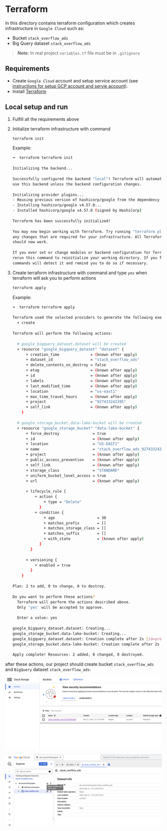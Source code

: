 # Terraform

In this directory contains terraform configuration which creates infrastructure in `Google Cloud` such as:

- Bucket `stack_overflow_ads`
- Big Query dataset `stack_overflow_ads`

> **Note**: In real project `variables.tf` file must be in `.gitignore`

## Requirements

- Create `Google Cloud` account and setup service account (see [instructions for setup GCP account and servie account](../docs/gcp_setup.md)).
- Install [Terraform](https://developer.hashicorp.com/terraform/downloads)

## Local setup and run

1. Fulfill all the requirements above
2. Initialize terraform infrastructure with command
    ```bash
    terraform init
    ```
   Example:
   ```bash
   ➜  terraform terraform init   

   Initializing the backend...
   
   Successfully configured the backend "local"! Terraform will automatically
   use this backend unless the backend configuration changes.
   
   Initializing provider plugins...
   - Reusing previous version of hashicorp/google from the dependency lock file
   - Installing hashicorp/google v4.57.0...
   - Installed hashicorp/google v4.57.0 (signed by HashiCorp)
   
   Terraform has been successfully initialized!
   
   You may now begin working with Terraform. Try running "terraform plan" to see
   any changes that are required for your infrastructure. All Terraform commands
   should now work.
   
   If you ever set or change modules or backend configuration for Terraform,
   rerun this command to reinitialize your working directory. If you forget, other
   commands will detect it and remind you to do so if necessary.
   ```
   
3. Create terraform infrastructure with command and type `yes` when terraform will ask you to perform actions
    ```bash
    terraform apply
    ```
   
   Example:
   ```bash
   ➜  terraform terraform apply

   Terraform used the selected providers to generate the following execution plan. Resource actions are indicated with the following symbols:
     + create
   
   Terraform will perform the following actions:
   
     # google_bigquery_dataset.dataset will be created
     + resource "google_bigquery_dataset" "dataset" {
         + creation_time              = (known after apply)
         + dataset_id                 = "stack_overflow_ads"
         + delete_contents_on_destroy = false
         + etag                       = (known after apply)
         + id                         = (known after apply)
         + labels                     = (known after apply)
         + last_modified_time         = (known after apply)
         + location                   = "us-east1"
         + max_time_travel_hours      = (known after apply)
         + project                    = "927433242395"
         + self_link                  = (known after apply)
       }
   
     # google_storage_bucket.data-lake-bucket will be created
     + resource "google_storage_bucket" "data-lake-bucket" {
         + force_destroy               = true
         + id                          = (known after apply)
         + location                    = "US-EAST1"
         + name                        = "stack_overflow_ads_927433242395"
         + project                     = (known after apply)
         + public_access_prevention    = (known after apply)
         + self_link                   = (known after apply)
         + storage_class               = "STANDARD"
         + uniform_bucket_level_access = true
         + url                         = (known after apply)
   
         + lifecycle_rule {
             + action {
                 + type = "Delete"
               }
             + condition {
                 + age                   = 30
                 + matches_prefix        = []
                 + matches_storage_class = []
                 + matches_suffix        = []
                 + with_state            = (known after apply)
               }
           }
   
         + versioning {
             + enabled = true
           }
       }
   
   Plan: 2 to add, 0 to change, 0 to destroy.
   
   Do you want to perform these actions?
     Terraform will perform the actions described above.
     Only 'yes' will be accepted to approve.
   
     Enter a value: yes
   
   google_bigquery_dataset.dataset: Creating...
   google_storage_bucket.data-lake-bucket: Creating...
   google_bigquery_dataset.dataset: Creation complete after 2s [id=projects/927433242395/datasets/stack_overflow_ads]
   google_storage_bucket.data-lake-bucket: Creation complete after 2s [id=stack_overflow_ads_927433242395]
   
   Apply complete! Resources: 2 added, 0 changed, 0 destroyed.
   ```
   
after these actions, our project should create bucket `stack_overflow_ads` and `BigQuery` dataset `stack_overflow_ads`:

![img.png](../docs/img/terraform/screenshot_1.png)

![img_1.png](../docs/img/terraform/screenshot_2.png)
